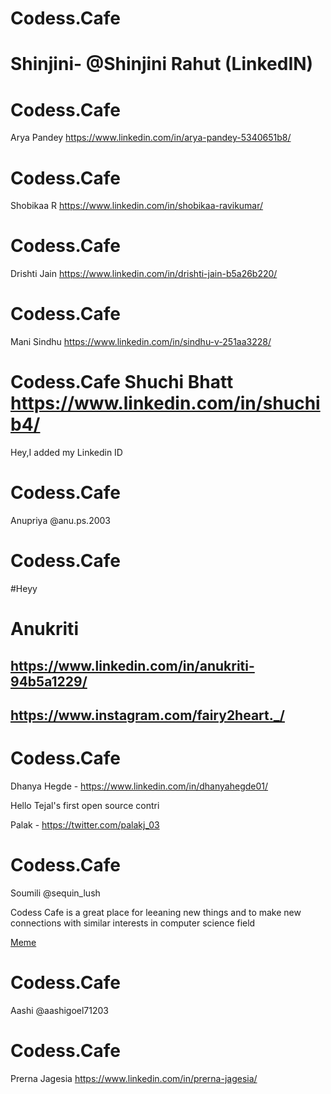 
# Codess.Cafe
Shinjini- @Shinjini Rahut (LinkedIN)
=======

# Codess.Cafe

Arya Pandey
https://www.linkedin.com/in/arya-pandey-5340651b8/

# Codess.Cafe
Shobikaa R
https://www.linkedin.com/in/shobikaa-ravikumar/

# Codess.Cafe

Drishti Jain
https://www.linkedin.com/in/drishti-jain-b5a26b220/

# Codess.Cafe
Mani Sindhu
https://www.linkedin.com/in/sindhu-v-251aa3228/

# Codess.Cafe Shuchi Bhatt https://www.linkedin.com/in/shuchib4/
Hey,I added my Linkedin ID

# Codess.Cafe
Anupriya
@anu.ps.2003
# Codess.Cafe
#Heyy
# Anukriti
## https://www.linkedin.com/in/anukriti-94b5a1229/
## https://www.instagram.com/fairy2heart._/


# Codess.Cafe
Dhanya Hegde - https://www.linkedin.com/in/dhanyahegde01/

Hello Tejal's first open source contri 

Palak - https://twitter.com/palakj_03

# Codess.Cafe
Soumili 
@sequin_lush


Codess Cafe is a great place for leeaning new things and to make new connections with similar interests in computer science field

[Meme](https://miro.medium.com/max/600/0*Y602BVKpn-ek3V5P.png)

# Codess.Cafe
Aashi
@aashigoel71203

# Codess.Cafe
Prerna Jagesia
https://www.linkedin.com/in/prerna-jagesia/
